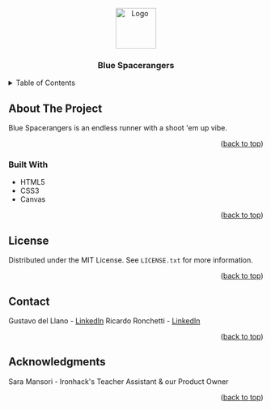 <div id="top"></div>
<!-- PROJECT LOGO -->
<br />
<div align="center">
    <img src="https://i.imgur.com/oFkK9vl.png" alt="Logo" width="80" height="80">
  <h3 align="center">Blue Spacerangers</h3>
</div>



<!-- TABLE OF CONTENTS -->
<details>
  <summary>Table of Contents</summary>
  <ol>
    <li>
      <a href="#about-the-project">About The Project</a>
      <ul>
        <li><a href="#built-with">Built With</a></li>
      </ul>
    </li>
    <li><a href="#authors">Authors</a></li>
    <li><a href="#license">License</a></li>
    <li><a href="#acknowledgments">Acknowledgments</a></li>
  </ol>
</details>



<!-- ABOUT THE PROJECT -->
## About The Project

Blue Spacerangers is an endless runner with a shoot 'em up vibe.

<p align="right">(<a href="#top">back to top</a>)</p>



### Built With

* HTML5
* CSS3
* Canvas

<p align="right">(<a href="#top">back to top</a>)</p>


<!-- LICENSE -->
## License

Distributed under the MIT License. See `LICENSE.txt` for more information.

<p align="right">(<a href="#top">back to top</a>)</p>



<!-- CONTACT -->
## Contact

Gustavo del Llano - [LinkedIn](https://github.com/GustavodelLlano)
Ricardo Ronchetti - [LinkedIn](https://linkedin.com/in/ricardoronchetti)

<p align="right">(<a href="#top">back to top</a>)</p>



<!-- ACKNOWLEDGMENTS -->
## Acknowledgments

Sara Mansori - Ironhack's Teacher Assistant & our Product Owner

<p align="right">(<a href="#top">back to top</a>)</p>